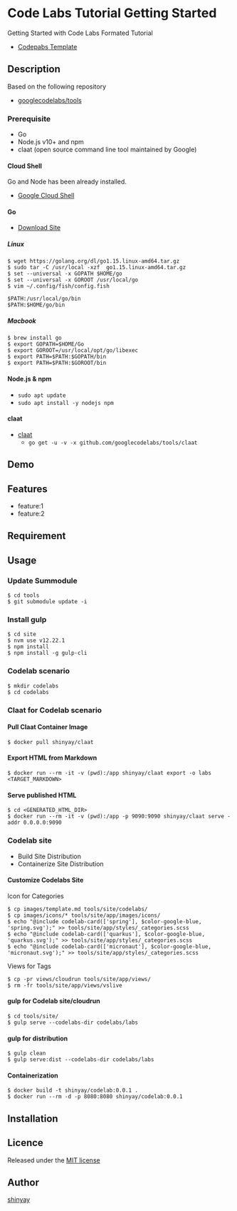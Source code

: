 # Code Labs Tutorial Getting Started

Getting Started with Code Labs Formated Tutorial

- [Codepabs Template](https://github.com/shinyay/codelabs-markdown-template)

## Description
Based on the following repository
- [googlecodelabs/tools](https://github.com/googlecodelabs/tools)

### Prerequisite
- Go
- Node.js v10+ and npm
- claat (open source command line tool maintained by Google)

#### Cloud Shell
Go and Node has been already installed.

- [Google Cloud Shell](https://shell.cloud.google.com/?hl=en_US&fromcloudshell=true&show=terminal)


#### Go
- [Download Site](https://golang.org/dl/)

##### Linux
```
$ wget https://golang.org/dl/go1.15.linux-amd64.tar.gz
$ sudo tar -C /usr/local -xzf  go1.15.linux-amd64.tar.gz
$ set --universal -x GOPATH $HOME/go
$ set --universal -x GOROOT /usr/local/go
$ vim ~/.config/fish/config.fish

$PATH:/usr/local/go/bin 
$PATH:$HOME/go/bin
```

##### Macbook
```
$ brew install go
$ export GOPATH=$HOME/Go
$ export GOROOT=/usr/local/opt/go/libexec
$ export PATH=$PATH:$GOPATH/bin
$ export PATH=$PATH:$GOROOT/bin
```

#### Node.js & npm
- `sudo apt update`
- `sudo apt install -y nodejs npm`

#### claat
- [claat](https://github.com/googlecodelabs/tools/tree/master/claat#install)
  - `go get -u -v -x github.com/googlecodelabs/tools/claat`

## Demo

## Features

- feature:1
- feature:2

## Requirement

## Usage
### Update Summodule
```
$ cd tools
$ git submodule update -i
```

### Install gulp
```
$ cd site
$ nvm use v12.22.1
$ npm install
$ npm install -g gulp-cli
```

### Codelab scenario
```
$ mkdir codelabs
$ cd codelabs
```

### Claat for Codelab scenario
#### Pull Claat Container Image
```
$ docker pull shinyay/claat
```

#### Export HTML from Markdown
```
$ docker run --rm -it -v (pwd):/app shinyay/claat export -o labs <TARGET_MARKDOWN>
```

#### Serve published HTML
```
$ cd <GENERATED_HTML_DIR>
$ docker run --rm -it -v (pwd):/app -p 9090:9090 shinyay/claat serve -addr 0.0.0.0:9090
```

### Codelab site
- Build Site Distribution
- Containerize Site Distribution

#### Customize Codelabs Site
Icon for Categories
```
$ cp images/template.md tools/site/codelabs/
$ cp images/icons/* tools/site/app/images/icons/
$ echo "@include codelab-card(['spring'], $color-google-blue, 'spring.svg');" >> tools/site/app/styles/_categories.scss
$ echo "@include codelab-card(['quarkus'], $color-google-blue, 'quarkus.svg');" >> tools/site/app/styles/_categories.scss
$ echo "@include codelab-card(['micronaut'], $color-google-blue, 'micronaut.svg');" >> tools/site/app/styles/_categories.scss
```

Views for Tags
```
$ cp -pr views/cloudrun tools/site/app/views/
$ rm -fr tools/site/app/views/vslive
```

#### gulp for Codelab site/cloudrun 
```
$ cd tools/site/
$ gulp serve --codelabs-dir codelabs/labs
```

#### gulp for distribution
```
$ gulp clean
$ gulp serve:dist --codelabs-dir codelabs/labs
```

#### Containerization
```
$ docker build -t shinyay/codelab:0.0.1 .
$ docker run --rm -d -p 8080:8080 shinyay/codelab:0.0.1
```

## Installation

## Licence

Released under the [MIT license](https://gist.githubusercontent.com/shinyay/56e54ee4c0e22db8211e05e70a63247e/raw/34c6fdd50d54aa8e23560c296424aeb61599aa71/LICENSE)

## Author

[shinyay](https://github.com/shinyay)
